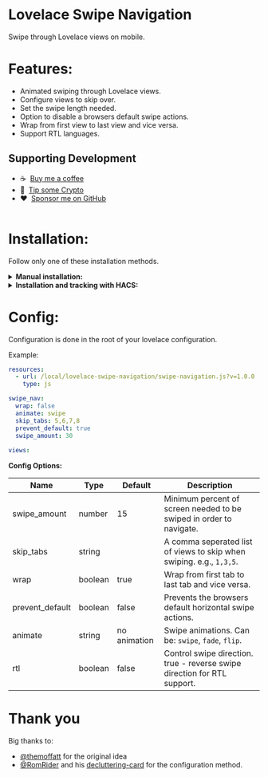 # Lovelace Swipe Navigation
Swipe through Lovelace views on mobile.

# Features:
* Animated swiping through Lovelace views.
* Configure views to skip over.
* Set the swipe length needed.
* Option to disable a browsers default swipe actions.
* Wrap from first view to last view and vice versa.
* Support RTL languages.


## Supporting Development
- :coffee:&nbsp;&nbsp;[Buy me a coffee](https://www.buymeacoffee.com/FgwNR2l)
- :1st_place_medal:&nbsp;&nbsp;[Tip some Crypto](https://github.com/sponsors/maykar)
- :heart:&nbsp;&nbsp;[Sponsor me on GitHub](https://github.com/sponsors/maykar)
  <br><br>

# Installation:
Follow only one of these installation methods.

<details>
  <summary><b>Manual installation:</b></summary>
  
1. Copy `swipe-navigation.js` into `/www/lovelace-swipe-navigation/`

2. Add the resource in `ui-lovelace.yaml` or by using the "Raw Config Editor".

```yaml
resources:
  # increase this version number at end of URL after each update
  - url: /local/lovelace-swipe-navigation/swipe-navigation.js?v=1.0.0
    type: js
```

3. Refresh the page.
</details>

<details>
  <summary><b>Installation and tracking with HACS:</b></summary>

1. In "store" search for lovelace-swipe-navigation and install.

2. Configure Lovelace to load the card:

```yaml
resources:
  - url: /community_plugin/lovelace-swipe-navigation/swipe-navigation.js
    type: js
```

3. Refresh the Lovelace page.
</details>


# Config:
Configuration is done in the root of your lovelace configuration.

Example:
```yaml
resources:
  - url: /local/lovelace-swipe-navigation/swipe-navigation.js?v=1.0.0
    type: js

swipe_nav:
  wrap: false
  animate: swipe
  skip_tabs: 5,6,7,8
  prevent_default: true
  swipe_amount: 30
  
views:
```

**Config Options:**<br>

| Name | Type | Default | Description
| ---- | ---- | ------- | -----------
| swipe_amount | number | 15 | Minimum percent of screen needed to be swiped in order to navigate.
| skip_tabs | string | | A comma seperated list of views to skip when swiping. e.g., `1,3,5`.
| wrap | boolean | true | Wrap from first tab to last tab and vice versa.
| prevent_default | boolean | false | Prevents the browsers default horizontal swipe actions.
| animate | string | no animation | Swipe animations. Can be: `swipe`, `fade`, `flip`.
| rtl | boolean | false | Control swipe direction. true - reverse swipe direction for RTL support.

# Thank you
Big thanks to:
* [@themoffatt](https://github.com/themoffatt) for the original idea
* [@RomRider](https://github.com/RomRider) and his [decluttering-card](https://github.com/custom-cards/decluttering-card/) for the configuration method.
